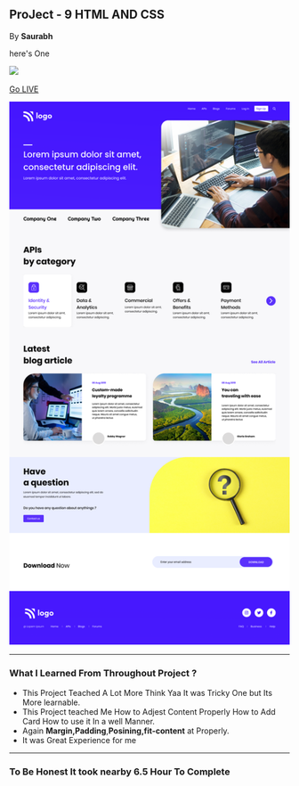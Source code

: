 ## ProJect - 9  HTML AND CSS
By **Saurabh**

here's One

![](https://img.shields.io/static/v1?label=Project-9&message=Hitesh-sir&color=blue)

[Go LIVE](https://apis-category-ineuron.netlify.app/)

![completeWebsite](./images/9.png)

***
### What I Learned From Throughout Project ?
- This Project Teached A Lot More Think Yaa It was Tricky One but Its More learnable.
- This Project teached Me How to Adjest Content Properly How to Add Card How to use it In a well Manner.
- Again **Margin,Padding**,**Posining,fit-content** at Properly.
- It was Great Experience for me
***

### To Be Honest It took nearby **6.5 Hour** To Complete

